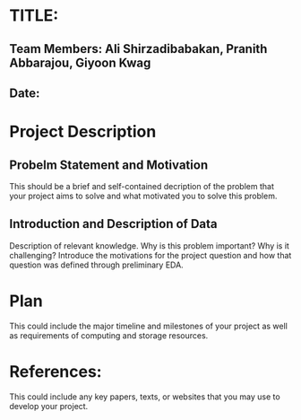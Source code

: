 # TITLE:
## Team Members: Ali Shirzadibabakan, Pranith Abbarajou, Giyoon Kwag
## Date:

# Project Description
## Probelm Statement and Motivation
This should be a brief and self-contained decription of the problem that your project aims to solve and what motivated you to solve this problem.

## Introduction and Description of Data
Description of relevant knowledge. Why is this problem important? Why is it challenging? Introduce the motivations for the project question and how that question was defined through preliminary EDA.

# Plan
This could include the major timeline and milestones of your project as well as requirements of computing and storage resources. 

# References:
This could include any key papers, texts, or websites that you may use to develop your project.
